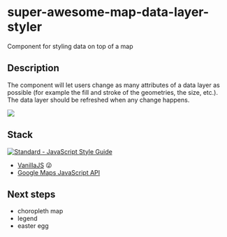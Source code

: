 # super-awesome-map-data-layer-styler
Component for styling data on top of a map

## Description

The component will let users change as many attributes of a data layer as possible (for example the fill and stroke of the geometries, the size, etc.). The data layer should be refreshed when any change happens.

![](https://cloud.githubusercontent.com/assets/132146/23161473/89f3915e-f82a-11e6-908d-70280bd53f5e.png)

## Stack
[![Standard - JavaScript Style Guide](https://cdn.rawgit.com/feross/standard/master/badge.svg)](https://github.com/feross/standard)

* [VanillaJS](http://vanilla-js.com/) :stuck_out_tongue_winking_eye:
* [Google Maps JavaScript API](https://developers.google.com/maps/documentation/javascript/)

## Next steps

* choropleth map
* legend
* easter egg
